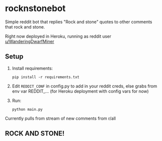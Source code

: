 # rocknstonebot
Simple reddit bot that replies "Rock and stone" quotes to other comments that rock and stone.

Right now deployed in Heroku, running as reddit user [u/WanderingDwarfMiner](https://new.reddit.com/user/WanderingDwarfMiner/)

## Setup
1. Install requirements:

    `pip install -r requirements.txt`

2. Edit `REDDIT_CONF` in config.py to add in your reddit creds, else grabs from env var REDDIT_... (for Heroku deployment with config vars for now)

3. Run:

    `python main.py`

Currently pulls from stream of new comments from r/all

## **ROCK AND STONE!**
